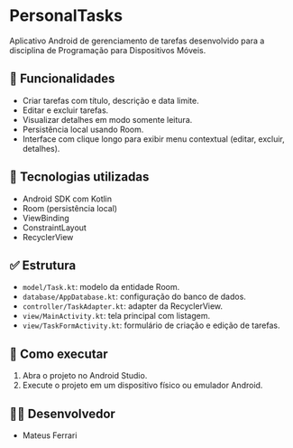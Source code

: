 # PersonalTasks

Aplicativo Android de gerenciamento de tarefas desenvolvido para a disciplina de Programação para Dispositivos Móveis.

## 📱 Funcionalidades
- Criar tarefas com título, descrição e data limite.
- Editar e excluir tarefas.
- Visualizar detalhes em modo somente leitura.
- Persistência local usando Room.
- Interface com clique longo para exibir menu contextual (editar, excluir, detalhes).

## 🔧 Tecnologias utilizadas
- Android SDK com Kotlin
- Room (persistência local)
- ViewBinding
- ConstraintLayout
- RecyclerView

## ✅ Estrutura
- `model/Task.kt`: modelo da entidade Room.
- `database/AppDatabase.kt`: configuração do banco de dados.
- `controller/TaskAdapter.kt`: adapter da RecyclerView.
- `view/MainActivity.kt`: tela principal com listagem.
- `view/TaskFormActivity.kt`: formulário de criação e edição de tarefas.

## 🚀 Como executar
1. Abra o projeto no Android Studio.
2. Execute o projeto em um dispositivo físico ou emulador Android.

## 👨‍💻 Desenvolvedor
- Mateus Ferrari
